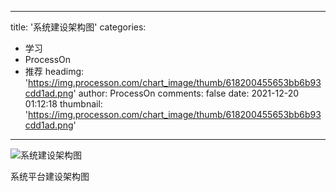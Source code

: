 
---
title: '系统建设架构图'
categories: 
 - 学习
 - ProcessOn
 - 推荐
headimg: 'https://img.processon.com/chart_image/thumb/618200455653bb6b93cdd1ad.png'
author: ProcessOn
comments: false
date: 2021-12-20 01:12:18
thumbnail: 'https://img.processon.com/chart_image/thumb/618200455653bb6b93cdd1ad.png'
---

<div>   
<img class="thumb" alt="系统建设架构图" src="https://img.processon.com/chart_image/thumb/618200455653bb6b93cdd1ad.png" referrerpolicy="no-referrer">
<p>系统平台建设架构图</p>  
</div>
            